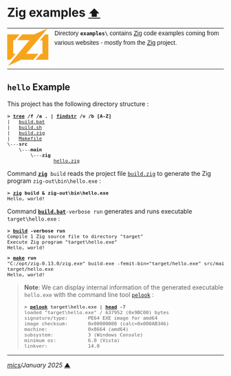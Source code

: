 # <span id="top">Zig examples</span> <span style="font-size:90%;">[⬆](../README.md#top)</span>

<table style="font-family:Helvetica,Arial;line-height:1.6;">
  <tr>
  <td style="border:0;padding:0 10px 0 0;min-width:100px;"><a href="https://ziglang.org/"><img style="border:0;" src="../docs/images/zig-logo.svg" width="100" alt="Zig project"/></a></td>
  <td style="border:0;padding:0;vertical-align:text-top;">Directory <strong><code>examples\</code></strong> contains <a href="https://ziglang.org//" alt="Zig">Zig</a> code examples coming from various websites - mostly from the <a href="https://ziglang.org/" rel="external">Zig</a> project.
  </td>
  </tr>
</table>

## <span id="hello">`hello` Example</span>

This project has the following directory structure :

<pre style="font-size:80%;">
<b>&gt; <a href="https://learn.microsoft.com/en-us/windows-server/administration/windows-commands/tree" rel="external">tree</a> /f /a . | <a href="https://learn.microsoft.com/en-us/windows-server/administration/windows-commands/findstr" rel="external">findstr</a> /v /b [A-Z]</b>
|   <a href="./hello/build.bat">build.bat</a>
|   <a href="./hello/build.sh">build.sh</a>
|   <a href="./hello/build.zig">build.zig</a>
|   <a href="./hello/Makefile">Makefile</a>
\---<b>src</b>
    \---<b>main</b>
        \---<b>zig</b>
                <a href="./hello/src/main/zig/hello.zig">hello.zig</a>
</pre>

Command [**`zig`**](https://)` build` reads the project file [`build.zig`](./hello/build.zig) to generate the Zig program `zig-out\bin\hello.exe` :

<pre style="font-size:80%;">
<b>&gt; <a href="">zig</a> build & zig-out\bin\hello.exe</b>
Hello, world!
</pre>

Command [**`build.bat`**](./hello/build.bat)`-verbose run` generates and runs executable `target\hello.exe` :

<pre style="font-size:80%;">
<b>&gt; <a href="./hello/build.bat">build</a> -verbose run</b>
Compile 1 Zig source file to directory "target"
Execute Zig program "target\hello.exe"
Hello, world!
</pre>

<pre style="font-size:80%;">
<b>&gt; <a href="">make</a> run</b>
"C:/opt/zig-0.13.0/zig.exe" build-exe -femit-bin="target/hello.exe" src/main/zig/hello.zig
target/hello.exe
Hello, world!
</pre>

> **Note**: We can display internal information of the generated executable `hello.exe` with the command line tool [`pelook`][pelook] :
> <pre style="font-size:80%;">
> <b>&gt; <a href="https://www.majorgeeks.com/files/details/pelook.html">pelook</a> target\hello.exe | <a href="https://man7.org/linux/man-pages/man1/head.1.html">head</a> -7</b>
> loaded "target\hello.exe" / 637952 (0x9BC00) bytes
> signature/type:       PE64 EXE image for amd64
> image checksum:       0x00000000 (calc=0x000AB346)
> machine:              0x8664 (amd64)
> subsystem:            3 (Windows Console)
> minimum os:           6.0 (Vista)
> linkver:              14.0
> </pre>

***

*[mics](https://lampwww.epfl.ch/~michelou/)/January 2025* [**&#9650;**](#top)
<span id="bottom">&nbsp;</span>

<!-- link refs -->

[pelook]: https://www.majorgeeks.com/files/details/pelook.html
